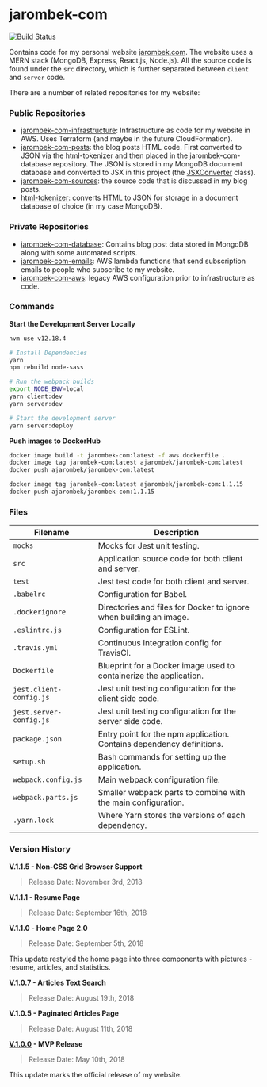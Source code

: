 # jarombek-com

[![Build Status](https://travis-ci.org/AJarombek/jarombek-com.svg?branch=master)](https://travis-ci.org/AJarombek/jarombek-com)

Contains code for my personal website [jarombek.com](https://jarombek.com).  The website uses a MERN 
stack (MongoDB, Express, React.js, Node.js).  All the source code is found under the `src` 
directory, which is further separated between `client` and `server` code.

There are a number of related repositories for my website:

### Public Repositories

- [jarombek-com-infrastructure](https://github.com/AJarombek/jarombek-com-infrastructure): Infrastructure
as code for my website in AWS.  Uses Terraform (and maybe in the future CloudFormation).
- [jarombek-com-posts](https://github.com/AJarombek/jarombek-com-posts): the blog posts HTML code.  First 
converted to JSON via the html-tokenizer and then placed in the jarombek-com-database repository.  The 
JSON is stored in my MongoDB document database and converted to JSX in this project (the
[JSXConverter](https://github.com/AJarombek/jarombek-com/blob/master/src/client/JSXConverter.js) class).
- [jarombek-com-sources](https://github.com/AJarombek/jarombek-com-sources): the source code that is 
discussed in my blog posts.
- [html-tokenizer](https://github.com/AJarombek/html-tokenizer): converts HTML to JSON for storage in 
a document database of choice (in my case MongoDB).

### Private Repositories

- [jarombek-com-database](https://github.com/AJarombek/jarombek-com-database): Contains blog post data 
stored in MongoDB along with some automated scripts.
- [jarombek-com-emails](https://github.com/AJarombek/jarombek-com-emails): AWS lambda functions that
send subscription emails to people who subscribe to my website.
- [jarombek-com-aws](https://github.com/AJarombek/jarombek-com-aws): legacy AWS configuration prior to
infrastructure as code.

### Commands

**Start the Development Server Locally**

```bash
nvm use v12.18.4

# Install Dependencies
yarn
npm rebuild node-sass

# Run the webpack builds
export NODE_ENV=local
yarn client:dev
yarn server:dev

# Start the development server
yarn server:deploy
```

**Push images to DockerHub**

```bash
docker image build -t jarombek-com:latest -f aws.dockerfile .
docker image tag jarombek-com:latest ajarombek/jarombek-com:latest
docker push ajarombek/jarombek-com:latest

docker image tag jarombek-com:latest ajarombek/jarombek-com:1.1.15
docker push ajarombek/jarombek-com:1.1.15
```

### Files

| Filename                 | Description                                                                |
|--------------------------|----------------------------------------------------------------------------|
| `mocks`                  | Mocks for Jest unit testing.                                               |
| `src`                    | Application source code for both client and server.                        |
| `test`                   | Jest test code for both client and server.                                 |
| `.babelrc`               | Configuration for Babel.                                                   |
| `.dockerignore`          | Directories and files for Docker to ignore when building an image.         |
| `.eslintrc.js`           | Configuration for ESLint.                                                  |
| `.travis.yml`            | Continuous Integration config for TravisCI.                                |
| `Dockerfile`             | Blueprint for a Docker image used to containerize the application.         |
| `jest.client-config.js`  | Jest unit testing configuration for the client side code.                  |
| `jest.server-config.js`  | Jest unit testing configuration for the server side code.                  |
| `package.json`           | Entry point for the npm application.  Contains dependency definitions.     |
| `setup.sh`               | Bash commands for setting up the application.                              |
| `webpack.config.js`      | Main webpack configuration file.                                           |
| `webpack.parts.js`       | Smaller webpack parts to combine with the main configuration.              |
| `.yarn.lock`             | Where Yarn stores the versions of each dependency.                         |

### Version History

**V.1.1.5 - Non-CSS Grid Browser Support**

> Release Date: November 3rd, 2018

**V.1.1.1 - Resume Page**

> Release Date: September 16th, 2018

**V.1.1.0 - Home Page 2.0**

> Release Date: September 5th, 2018

This update restyled the home page into three components with pictures - resume, articles, and statistics.

**V.1.0.7 - Articles Text Search**

> Release Date: August 19th, 2018

**V.1.0.5 - Paginated Articles Page**

> Release Date: August 11th, 2018

**[V.1.0.0](https://github.com/AJarombek/jarombek-com/tree/v1.0.0) - MVP Release**

> Release Date: May 10th, 2018

This update marks the official release of my website.
